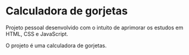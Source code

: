 # Calculadora de gorjetas

Projeto pessoal desenvolvido com o intuito de aprimorar os estudos em HTML, CSS e JavaScript.

O projeto é uma calculadora de gorjetas.

